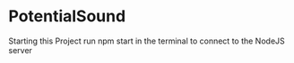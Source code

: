 # PotentialSound

Starting this Project
run npm start in the terminal to connect to the NodeJS server
